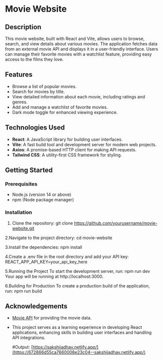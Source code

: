 # Movie Website

## Description
This movie website, built with React and Vite, allows users to browse, search, and view details about various movies. The application fetches data from an external movie API and displays it in a user-friendly interface. Users can manage their favorite movies with a watchlist feature, providing easy access to the films they love.

## Features
- Browse a list of popular movies.
- Search for movies by title.
- View detailed information about each movie, including ratings and genres.
- Add and manage a watchlist of favorite movies.
- Dark mode toggle for enhanced viewing experience.

## Technologies Used
- **React**: A JavaScript library for building user interfaces.
- **Vite**: A fast build tool and development server for modern web projects.
- **Axios**: A promise-based HTTP client for making API requests.
- **Tailwind CSS**: A utility-first CSS framework for styling.

## Getting Started

### Prerequisites
- Node.js (version 14 or above)
- npm (Node package manager)

### Installation
1. Clone the repository:
   git clone https://github.com/yourusername/movie-website.git

2.Navigate to the project directory:
   cd movie-website
   
3.Install the dependencies:
  npm install
  
4.Create a .env file in the root directory and add your API key:
  REACT_APP_API_KEY=your_api_key_here

5.Running the Project
To start the development server, run:
   npm run dev
Your app will be running at http://localhost:3000.

6.Building for Production
To create a production build of the application, run:
  npm run build
  
## Acknowledgements
- [Movie API](https://www.themoviedb.org/documentation/api) for providing the movie data.
- This project serves as a learning experience in developing React applications, enhancing skills in building user interfaces and handling API integrations.

  #Output:
  [https://sakshijadhav.netlify.app/](https://672866d55ca7660008e23c04--sakshijadhav.netlify.app/)
